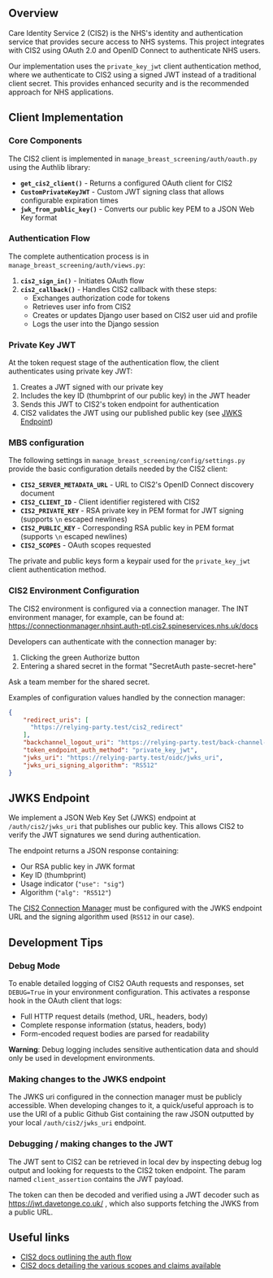 ## Overview

Care Identity Service 2 (CIS2) is the NHS's identity and authentication service that provides secure access to NHS systems. This project integrates with CIS2 using OAuth 2.0 and OpenID Connect to authenticate NHS users.

Our implementation uses the `private_key_jwt` client authentication method, where we authenticate to CIS2 using a signed JWT instead of a traditional client secret. This provides enhanced security and is the recommended approach for NHS applications.

## Client Implementation

### Core Components

The CIS2 client is implemented in `manage_breast_screening/auth/oauth.py` using the Authlib library:

- **`get_cis2_client()`** - Returns a configured OAuth client for CIS2
- **`CustomPrivateKeyJWT`** - Custom JWT signing class that allows configurable expiration times
- **`jwk_from_public_key()`** - Converts our public key PEM to a JSON Web Key format

### Authentication Flow

The complete authentication process is in `manage_breast_screening/auth/views.py`:

1. **`cis2_sign_in()`** - Initiates OAuth flow
2. **`cis2_callback()`** - Handles CIS2 callback with these steps:
   - Exchanges authorization code for tokens
   - Retrieves user info from CIS2
   - Creates or updates Django user based on CIS2 user uid and profile
   - Logs the user into the Django session

### Private Key JWT

At the token request stage of the authentication flow, the client authenticates using private key JWT:

1. Creates a JWT signed with our private key
2. Includes the key ID (thumbprint of our public key) in the JWT header
3. Sends this JWT to CIS2's token endpoint for authentication
4. CIS2 validates the JWT using our published public key (see [JWKS Endpoint](#jwks-endpoint))

### MBS configuration

The following settings in `manage_breast_screening/config/settings.py` provide the basic configuration details needed by the CIS2 client:

- **`CIS2_SERVER_METADATA_URL`** - URL to CIS2's OpenID Connect discovery document
- **`CIS2_CLIENT_ID`** - Client identifier registered with CIS2
- **`CIS2_PRIVATE_KEY`** - RSA private key in PEM format for JWT signing (supports `\n` escaped newlines)
- **`CIS2_PUBLIC_KEY`** - Corresponding RSA public key in PEM format (supports `\n` escaped newlines)
- **`CIS2_SCOPES`** - OAuth scopes requested

The private and public keys form a keypair used for the `private_key_jwt` client authentication method.

### CIS2 Environment Configuration

The CIS2 environment is configured via a connection manager. The INT environment manager, for example, can be found at:
https://connectionmanager.nhsint.auth-ptl.cis2.spineservices.nhs.uk/docs

Developers can authenticate with the connection manager by:

1. Clicking the green Authorize button
2. Entering a shared secret in the format "SecretAuth paste-secret-here"

Ask a team member for the shared secret.

Examples of configuration values handled by the connection manager:

```json
{
    "redirect_uris": [
      "https://relying-party.test/cis2_redirect"
    ],
    "backchannel_logout_uri": "https://relying-party.test/back-channel-logout",
    "token_endpoint_auth_method": "private_key_jwt",
    "jwks_uri": "https://relying-party.test/oidc/jwks_uri",
    "jwks_uri_signing_algorithm": "RS512"
}
```

## JWKS Endpoint

We implement a JSON Web Key Set (JWKS) endpoint at `/auth/cis2/jwks_uri` that publishes our public key. This allows CIS2 to verify the JWT signatures we send during authentication.

The endpoint returns a JSON response containing:

- Our RSA public key in JWK format
- Key ID (thumbprint)
- Usage indicator (`"use": "sig"`)
- Algorithm (`"alg": "RS512"`)

The [CIS2 Connection Manager](#cis2-environment-configuration) must be configured with the JWKS endpoint URL and the signing algorithm used (`RS512` in our case).

## Development Tips

### Debug Mode

To enable detailed logging of CIS2 OAuth requests and responses, set `DEBUG=True` in your environment configuration. This activates a response hook in the OAuth client that logs:

- Full HTTP request details (method, URL, headers, body)
- Complete response information (status, headers, body)
- Form-encoded request bodies are parsed for readability

**Warning**: Debug logging includes sensitive authentication data and should only be used in development environments.

### Making changes to the JWKS endpoint

The JWKS uri configured in the connection manager must be publicly accessible. When developing changes to it, a quick/useful approach is to use the URI of a public Github Gist containing the raw JSON outputted by your local `/auth/cis2/jwks_uri` endpoint.

### Debugging / making changes to the JWT

The JWT sent to CIS2 can be retrieved in local dev by inspecting debug log output and looking for requests to the CIS2 token endpoint.
The param named `client_assertion` contains the JWT payload.

The token can then be decoded and verified using a JWT decoder such as https://jwt.davetonge.co.uk/ , which also supports fetching the JWKS from a public URL.

## Useful links

- [CIS2 docs outlining the auth flow](https://digital.nhs.uk/services/care-identity-service/applications-and-services/cis2-authentication/guidance-for-developers/detailed-guidance/authorization-code-flow)
- [CIS2 docs detailing the various scopes and claims available](https://digital.nhs.uk/services/care-identity-service/applications-and-services/cis2-authentication/guidance-for-developers/detailed-guidance/scopes-and-claims)
